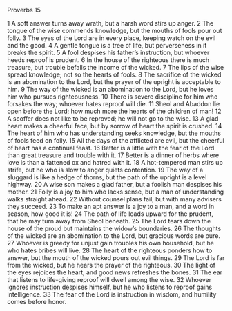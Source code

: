 Proverbs 15

1	A soft answer turns away wrath, but a harsh word stirs up anger.
2	The tongue of the wise commends knowledge, but the mouths of fools pour out folly.
3	The eyes of the Lord are in every place, keeping watch on the evil and the good.
4	A gentle tongue is a tree of life, but perverseness in it breaks the spirit.
5	A fool despises his father’s instruction, but whoever heeds reproof is prudent.
6	In the house of the righteous there is much treasure, but trouble befalls the income of the wicked.
7	The lips of the wise spread knowledge; not so the hearts of fools.
8	The sacrifice of the wicked is an abomination to the Lord, but the prayer of the upright is acceptable to him.
9	The way of the wicked is an abomination to the Lord, but he loves him who pursues righteousness.
10	There is severe discipline for him who forsakes the way; whoever hates reproof will die.
11	Sheol and Abaddon lie open before the Lord; how much more the hearts of the children of man!
12	A scoffer does not like to be reproved; he will not go to the wise.
13	A glad heart makes a cheerful face, but by sorrow of heart the spirit is crushed.
14	The heart of him who has understanding seeks knowledge, but the mouths of fools feed on folly.
15	All the days of the afflicted are evil, but the cheerful of heart has a continual feast.
16	Better is a little with the fear of the Lord than great treasure and trouble with it.
17	Better is a dinner of herbs where love is than a fattened ox and hatred with it.
18	A hot-tempered man stirs up strife, but he who is slow to anger quiets contention.
19	The way of a sluggard is like a hedge of thorns, but the path of the upright is a level highway.
20	A wise son makes a glad father, but a foolish man despises his mother.
21	Folly is a joy to him who lacks sense, but a man of understanding walks straight ahead.
22	Without counsel plans fail, but with many advisers they succeed.
23	To make an apt answer is a joy to a man, and a word in season, how good it is!
24	The path of life leads upward for the prudent, that he may turn away from Sheol beneath.
25	The Lord tears down the house of the proud but maintains the widow’s boundaries.
26	The thoughts of the wicked are an abomination to the Lord, but gracious words are pure.
27	Whoever is greedy for unjust gain troubles his own household, but he who hates bribes will live.
28	The heart of the righteous ponders how to answer, but the mouth of the wicked pours out evil things.
29	The Lord is far from the wicked, but he hears the prayer of the righteous.
30	The light of the eyes rejoices the heart, and good news refreshes the bones.
31	The ear that listens to life-giving reproof will dwell among the wise.
32	Whoever ignores instruction despises himself, but he who listens to reproof gains intelligence.
33	The fear of the Lord is instruction in wisdom, and humility comes before honor.

